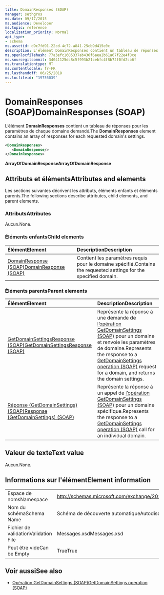 ```yaml
---
title: DomainResponses (SOAP)
manager: sethgros
ms.date: 09/17/2015
ms.audience: Developer
ms.topic: reference
localization_priority: Normal
api_type:
- schema
ms.assetid: d9c7fd91-22cd-4c72-a841-25cb9d415e0c
description: L’élément DomainResponses contient un tableau de réponses pour les paramètres de chaque domaine demandé.
ms.openlocfilehash: 77a3efc1605337ab436f6aea2b61a67f22e4f8ce
ms.sourcegitcommit: 34041125dc8c5f993b21cebfc4f8b72f0fd2cb6f
ms.translationtype: MT
ms.contentlocale: fr-FR
ms.lasthandoff: 06/25/2018
ms.locfileid: "19756039"
---
```

# <a name="domainresponses-soap"></a><span data-ttu-id="2ea2f-103">DomainResponses (SOAP)</span><span class="sxs-lookup"><span data-stu-id="2ea2f-103">DomainResponses (SOAP)</span></span>

<span data-ttu-id="2ea2f-104">L’élément **DomainResponses** contient un tableau de réponses pour les paramètres de chaque domaine demandé.</span><span class="sxs-lookup"><span data-stu-id="2ea2f-104">The **DomainResponses** element contains an array of responses for each requested domain's settings.</span></span> 
  
```XML
<DomainResponses>
   <DomainResponse/>
</DomainResponses>
```

 <span data-ttu-id="2ea2f-105">**ArrayOfDomainResponse**</span><span class="sxs-lookup"><span data-stu-id="2ea2f-105">**ArrayOfDomainResponse**</span></span>
## <a name="attributes-and-elements"></a><span data-ttu-id="2ea2f-106">Attributs et éléments</span><span class="sxs-lookup"><span data-stu-id="2ea2f-106">Attributes and elements</span></span>

<span data-ttu-id="2ea2f-107">Les sections suivantes décrivent les attributs, éléments enfants et éléments parents.</span><span class="sxs-lookup"><span data-stu-id="2ea2f-107">The following sections describe attributes, child elements, and parent elements.</span></span>
  
### <a name="attributes"></a><span data-ttu-id="2ea2f-108">Attributs</span><span class="sxs-lookup"><span data-stu-id="2ea2f-108">Attributes</span></span>

<span data-ttu-id="2ea2f-109">Aucun.</span><span class="sxs-lookup"><span data-stu-id="2ea2f-109">None.</span></span>
  
### <a name="child-elements"></a><span data-ttu-id="2ea2f-110">Éléments enfants</span><span class="sxs-lookup"><span data-stu-id="2ea2f-110">Child elements</span></span>

|<span data-ttu-id="2ea2f-111">**Élément**</span><span class="sxs-lookup"><span data-stu-id="2ea2f-111">**Element**</span></span>|<span data-ttu-id="2ea2f-112">**Description**</span><span class="sxs-lookup"><span data-stu-id="2ea2f-112">**Description**</span></span>|
|:-----|:-----|
|[<span data-ttu-id="2ea2f-113">DomainResponse (SOAP)</span><span class="sxs-lookup"><span data-stu-id="2ea2f-113">DomainResponse (SOAP)</span></span>](domainresponse-soap.md) <br/> |<span data-ttu-id="2ea2f-114">Contient les paramètres requis pour le domaine spécifié.</span><span class="sxs-lookup"><span data-stu-id="2ea2f-114">Contains the requested settings for the specified domain.</span></span>  <br/> |
   
### <a name="parent-elements"></a><span data-ttu-id="2ea2f-115">Éléments parents</span><span class="sxs-lookup"><span data-stu-id="2ea2f-115">Parent elements</span></span>

|<span data-ttu-id="2ea2f-116">**Élément**</span><span class="sxs-lookup"><span data-stu-id="2ea2f-116">**Element**</span></span>|<span data-ttu-id="2ea2f-117">**Description**</span><span class="sxs-lookup"><span data-stu-id="2ea2f-117">**Description**</span></span>|
|:-----|:-----|
|[<span data-ttu-id="2ea2f-118">GetDomainSettingsResponse (SOAP)</span><span class="sxs-lookup"><span data-stu-id="2ea2f-118">GetDomainSettingsResponse (SOAP)</span></span>](getdomainsettingsresponse-soap.md) <br/> |<span data-ttu-id="2ea2f-119">Représente la réponse à une demande de [l’opération GetDomainSettings (SOAP)](getdomainsettings-operation-soap.md) pour un domaine et renvoie les paramètres de domaine.</span><span class="sxs-lookup"><span data-stu-id="2ea2f-119">Represents the response to a [GetDomainSettings operation (SOAP)](getdomainsettings-operation-soap.md) request for a domain, and returns the domain settings.</span></span>  <br/> |
|[<span data-ttu-id="2ea2f-120">Réponse (GetDomainSettings) (SOAP)</span><span class="sxs-lookup"><span data-stu-id="2ea2f-120">Response (GetDomainSettings) (SOAP)</span></span>](response-getdomainsettingssoap.md) <br/> |<span data-ttu-id="2ea2f-121">Représente la réponse à un appel de [l’opération GetDomainSettings (SOAP)](getdomainsettings-operation-soap.md) pour un domaine spécifique.</span><span class="sxs-lookup"><span data-stu-id="2ea2f-121">Represents the response to a [GetDomainSettings operation (SOAP)](getdomainsettings-operation-soap.md) call for an individual domain.</span></span>  <br/> |
   
## <a name="text-value"></a><span data-ttu-id="2ea2f-122">Valeur de texte</span><span class="sxs-lookup"><span data-stu-id="2ea2f-122">Text value</span></span>

<span data-ttu-id="2ea2f-123">Aucun.</span><span class="sxs-lookup"><span data-stu-id="2ea2f-123">None.</span></span>
  
## <a name="element-information"></a><span data-ttu-id="2ea2f-124">Informations sur l'élément</span><span class="sxs-lookup"><span data-stu-id="2ea2f-124">Element information</span></span>

|||
|:-----|:-----|
|<span data-ttu-id="2ea2f-125">Espace de noms</span><span class="sxs-lookup"><span data-stu-id="2ea2f-125">Namespace</span></span>  <br/> |http://schemas.microsoft.com/exchange/2010/Autodiscover  <br/> |
|<span data-ttu-id="2ea2f-126">Nom du schéma</span><span class="sxs-lookup"><span data-stu-id="2ea2f-126">Schema Name</span></span>  <br/> |<span data-ttu-id="2ea2f-127">Schéma de découverte automatique</span><span class="sxs-lookup"><span data-stu-id="2ea2f-127">Autodiscover schema</span></span>  <br/> |
|<span data-ttu-id="2ea2f-128">Fichier de validation</span><span class="sxs-lookup"><span data-stu-id="2ea2f-128">Validation File</span></span>  <br/> |<span data-ttu-id="2ea2f-129">Messages.xsd</span><span class="sxs-lookup"><span data-stu-id="2ea2f-129">Messages.xsd</span></span>  <br/> |
|<span data-ttu-id="2ea2f-130">Peut être vide</span><span class="sxs-lookup"><span data-stu-id="2ea2f-130">Can be Empty</span></span>  <br/> |<span data-ttu-id="2ea2f-131">True</span><span class="sxs-lookup"><span data-stu-id="2ea2f-131">True</span></span>  <br/> |
   
## <a name="see-also"></a><span data-ttu-id="2ea2f-132">Voir aussi</span><span class="sxs-lookup"><span data-stu-id="2ea2f-132">See also</span></span>

- [<span data-ttu-id="2ea2f-133">Opération GetDomainSettings (SOAP)</span><span class="sxs-lookup"><span data-stu-id="2ea2f-133">GetDomainSettings operation (SOAP)</span></span>](getdomainsettings-operation-soap.md)

